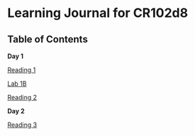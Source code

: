 # Learning Journal for CR102d8
## Table of Contents

__Day 1__

[Reading 1](reading01.md)

[Lab 1B](labo1b.md)

[Reading 2](reading02.md)

__Day 2__

[Reading 3](reading03.md)
